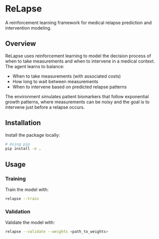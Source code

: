 # ReLapse

A reinforcement learning framework for medical relapse prediction and intervention modeling.

## Overview

ReLapse uses reinforcement learning to model the decision process of when to take measurements and when to intervene in a medical context. The agent learns to balance:

- When to take measurements (with associated costs)
- How long to wait between measurements
- When to intervene based on predicted relapse patterns

The environment simulates patient biomarkers that follow exponential growth patterns, where measurements can be noisy and the goal is to intervene just before a relapse occurs.

## Installation

Install the package locally:

```bash
# Using pip
pip install -e .
```

## Usage

### Training
Train the model with:

```bash
relapse --train
```

### Validation
Validate the model with:

```bash
relapse --validate --weights <path_to_weights>
``` 